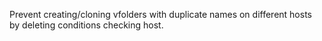 Prevent creating/cloning vfolders with duplicate names on different hosts by deleting conditions checking host.